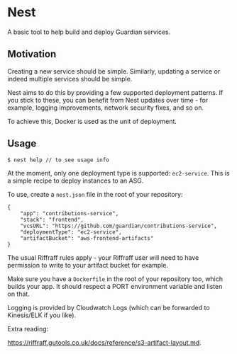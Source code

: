 # Nest

A basic tool to help build and deploy Guardian services.

## Motivation

Creating a new service should be simple. Similarly, updating a service or indeed
multiple services should be simple.

Nest aims to do this by providing a few supported deployment patterns. If you
stick to these, you can benefit from Nest updates over time - for example,
logging improvements, network security fixes, and so on.

To achieve this, Docker is used as the unit of deployment.

## Usage

    $ nest help // to see usage info

At the moment, only one deployment type is supported: `ec2-service`. This is a
simple recipe to deploy instances to an ASG.

To use, create a `nest.json` file in the root of your repository:

```
{
    "app": "contributions-service",
    "stack": "frontend",
    "vcsURL": "https://github.com/guardian/contributions-service",
    "deploymentType": "ec2-service",
    "artifactBucket": "aws-frontend-artifacts"
}
```

The usual Riffraff rules apply - your Riffraff user will need to have permission
to write to your artifact bucket for example.

Make sure you have a `Dockerfile` in the root of your repository too, which
builds your app. It should respect a PORT environment variable and listen on
that.

Logging is provided by Cloudwatch Logs (which can be forwarded to Kinesis/ELK if
you like).

Extra reading:

https://riffraff.gutools.co.uk/docs/reference/s3-artifact-layout.md.
